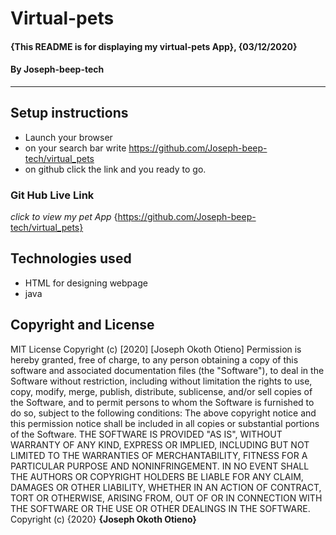 # Virtual-pets
#### {This README is for displaying my virtual-pets App}, {03/12/2020}
#### By **Joseph-beep-tech**    
---
## Setup instructions
* Launch your browser
* on your search bar write https://github.com/Joseph-beep-tech/virtual_pets
* on github click the link and you ready to go.
### Git Hub Live Link
*click to view my pet App*
 {https://github.com/Joseph-beep-tech/virtual_pets}
 ## Technologies used
 * HTML for designing webpage
 * java


## Copyright and License
MIT License
Copyright (c) [2020] [Joseph Okoth Otieno]
Permission is hereby granted, free of charge, to any person obtaining a copy
of this software and associated documentation files (the "Software"), to deal
in the Software without restriction, including without limitation the rights
to use, copy, modify, merge, publish, distribute, sublicense, and/or sell
copies of the Software, and to permit persons to whom the Software is
furnished to do so, subject to the following conditions:
The above copyright notice and this permission notice shall be included in all
copies or substantial portions of the Software.
THE SOFTWARE IS PROVIDED "AS IS", WITHOUT WARRANTY OF ANY KIND, EXPRESS OR
IMPLIED, INCLUDING BUT NOT LIMITED TO THE WARRANTIES OF MERCHANTABILITY,
FITNESS FOR A PARTICULAR PURPOSE AND NONINFRINGEMENT. IN NO EVENT SHALL THE
AUTHORS OR COPYRIGHT HOLDERS BE LIABLE FOR ANY CLAIM, DAMAGES OR OTHER
LIABILITY, WHETHER IN AN ACTION OF CONTRACT, TORT OR OTHERWISE, ARISING FROM,
OUT OF OR IN CONNECTION WITH THE SOFTWARE OR THE USE OR OTHER DEALINGS IN THE
SOFTWARE.
Copyright (c) {2020} **{Joseph Okoth Otieno}**